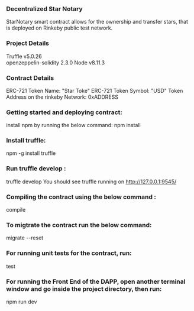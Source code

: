 ### Decentralized Star Notary

StarNotary smart contract allows for the ownership and transfer  stars, that is deployed on  Rinkeby public test network. 

### Project Details
Truffle v5.0.26  
openzeppelin-solidity 2.3.0
Node v8.11.3

### Contract Details
ERC-721 Token Name: "Star Toke"
ERC-721 Token Symbol: "USD"
Token Address on the rinkeby Network: 0xADDRESS

### Getting started and deploying contract:
install npm by running the below command:
npm install

### Install truffle:
npm -g install truffle

### Run truffle develop :
truffle develop
You should see truffle running on http://127.0.0.1:9545/ 

### Compiling the contract using the below command :
compile

### To migtrate the contract run the below command:
migrate --reset

### For running unit tests for the contract, run:
test

### For running the Front End of the DAPP, open another terminal window and go inside the project directory, then run:
npm run dev


